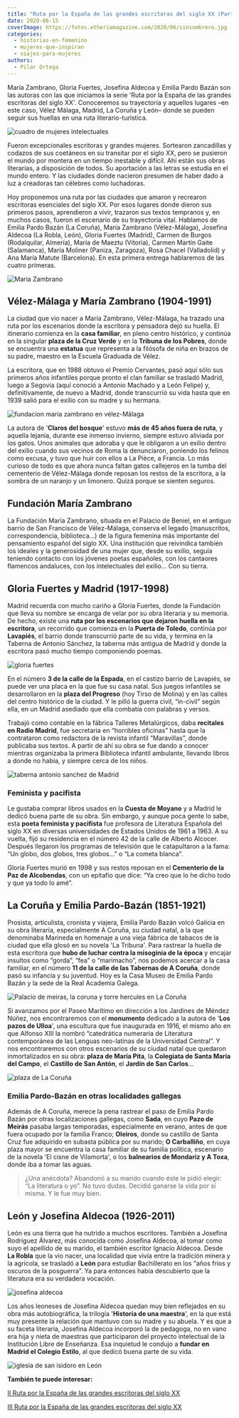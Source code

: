 ```yaml
---
title: "Ruta por la España de las grandes escritoras del siglo XX (Parte I)"
date: 2020-06-15
coverImage: https://fotos.etheriamagazine.com/2020/06/sinsombrero.jpg
categories: 
  - historias-en-femenino
  - mujeres-que-inspiran
  - viajes-para-mujeres
authors: 
  - Pilar Ortega
---
```


María Zambrano, Gloria Fuertes, Josefina Aldecoa y Emilia Pardo Bazán son las autoras 
con las que iniciamos la serie 'Ruta por la España de las grandes escritoras del siglo 
XX'. Conoceremos su trayectoria y aquellos lugares –en este caso, Vélez Málaga, Madrid, 
La Coruña y León– donde se pueden seguir sus huellas en una ruta literario-turística. 

![cuadro de mujeres intelectuales](https://fotos.etheriamagazine.com/2020/06/sinsombrero-artistica-azul.jpg "Imagen reinterpretada de 'Las sinsombrero', grupo del que formaban parte Rosa Chacel y Mª Zambrano.")

Fueron excepcionales escritoras y grandes mujeres. Sortearon zancadillas y codazos de 
sus coetáneos en su transitar por el siglo XX, pero se pusieron el mundo por montera en 
un tiempo inestable y difícil. Ahí están sus obras literarias, a disposición de todos. 
Su aportación a las letras se estudia en el mundo entero. Y las ciudades donde nacieron 
presumen de haber dado a luz a creadoras tan célebres como luchadoras. 

Hoy proponemos una ruta por las ciudades que amaron y recrearon escritoras esenciales 
del siglo XX. Por esos lugares donde dieron sus primeros pasos, aprendieron a vivir, 
trazaron sus textos tempranos y, en muchos casos, fueron el escenario de su trayectoria 
vital. Hablamos de Emilia Pardo Bazán (La Coruña), María Zambrano (Vélez-Málaga), 
Josefina Aldecoa (La Robla, León), Gloria Fuertes (Madrid), Carmen de Burgos 
(Rodalquilar, Almería), María de Maeztu (Vitoria), Carmen Martín Gaite (Salamanca), 
María Moliner (Paniza, Zaragoza), Rosa Chacel (Valladolid) y Ana María Matute 
(Barcelona). En esta primera entrega hablaremos de las cuatro primeras. 

![Maria Zambrano](https://fotos.etheriamagazine.com/2020/06/maria-zambrano-claros-de-bosque.jpg "María Zambrano y libro 'Claros de bosque'.")

## Vélez-Málaga y María Zambrano (1904-1991)

La ciudad que vio nacer a María Zambrano, Vélez-Málaga, ha trazado una ruta por los 
escenarios donde la escritora y pensadora dejó su huella. El itinerario comienza en la 
**casa familiar**, en pleno centro histórico, y continúa en la singular **plaza de la 
Cruz Verde** y en la **Tribuna de los Pobres**, donde se encuentra una **estatua** que 
representa a la filósofa de niña en brazos de su padre, maestro en la Escuela Graduada 
de Vélez. 

La escritora, que en 1988 obtuvo el Premio Cervantes, pasó aquí sólo sus primeros años 
infantiles porque pronto el clan familiar se trasladó Madrid, luego a Segovia (aquí 
conoció a Antonio Machado y a León Felipe) y, definitivamente, de nuevo a Madrid, donde 
transcurrió su vida hasta que en 1939 salió para el exilio con su madre y su hermana. 

![fundacion maria zambrano en vélez-Málaga](https://fotos.etheriamagazine.com/2020/06/Palacio-de-Beniel-sede-maria-zambrano.jpg "Palacio del Marqués de Beniel, sede de la Fundación María Zambrano.")

La autora de '**Claros del bosque**' estuvo **más de 45 años fuera de ruta**, y aquella 
lejanía, durante ese inmenso invierno, siempre estuvo aliviada por los gatos. Unos 
animales que adoraba y que le obligaron a un exilio dentro del exilio cuando sus vecinos 
de Roma la denunciaron, poniendo los felinos como excusa, y tuvo que huir con ellos a La 
Pièce, a Francia. Lo más curioso de todo es que ahora nunca faltan gatos callejeros en 
la tumba del cementerio de Vélez-Málaga donde reposan los restos de la escritora, a la 
sombra de un naranjo y un limonero. Quizá porque se sienten seguros. 

## Fundación María Zambrano

La Fundación María Zambrano, situada en el Palacio de Beniel, en el antiguo barrio de 
San Francisco de Vélez-Málaga, conserva el legado (manuscritos, correspondencia, 
biblioteca…) de la figura femenina más importante del pensamiento español del siglo XX. 
Una institución que reivindica también los ideales y la generosidad de una mujer que, 
desde su exilio, seguía teniendo contacto con los jóvenes poetas españoles, con los 
cantaores flamencos andaluces, con los intelectuales del exilio… Con su tierra. 

## Gloria Fuertes y Madrid (1917-1998)

Madrid recuerda con mucho cariño a Gloria Fuertes, donde la Fundación que lleva su 
nombre se encarga de velar por su obra literaria y su memoria. De hecho, existe una 
**ruta por los escenarios que dejaron huella en la escritora**, un recorrido que 
comienza en la **Puerta de Toledo**, continúa por **Lavapiés**, el barrio donde 
transcurrió parte de su vida, y termina en la Taberna de Antonio Sánchez, la taberna más 
antigua de Madrid y donde la escritora pasó mucho tiempo componiendo poemas. 

![gloria fuertes](https://fotos.etheriamagazine.com/2020/06/gloria-fuertes-escritora-siglo-xx.jpg "Retrato de Gloria Fuertes. © Archivo Ayto. Madrid")

En el número **3 de la calle de la Espada**, en el castizo barrio de Lavapiés, se puede 
ver una placa en la que fue su casa natal. Sus juegos infantiles se desarrollaron en la 
**plaza del Progreso** (hoy Tirso de Molina) y en las calles del centro histórico de la 
ciudad. Y le pilló la guerra civil, “in-civil” según ella, en un Madrid asediado que 
ella combatía con palabras y versos. 

Trabajó como contable en la fábrica Talleres Metalúrgicos, daba **recitales en Radio 
Madrid**, fue secretaria en “horribles oficinas” hasta que la contrataron como redactora 
de la revista infantil “Maravillas”, donde publicaba sus textos. A partir de ahí su obra 
se fue dando a conocer mientras organizaba la primera Biblioteca infantil ambulante, 
llevando libros a donde no había, y siempre cerca de los niños. 

![taberna antonio sanchez de Madrid](https://fotos.etheriamagazine.com/2020/06/taberna-antonio-sanchez-madrid.jpg "Taberna Antonio Sánchez. Foto de El Tenedor")

### Feminista y pacifista

Le gustaba comprar libros usados en la **Cuesta de Moyano** y a Madrid le dedicó buena 
parte de su obra. Sin embargo, y aunque poca gente lo sabe, esta **poeta feminista y 
pacifista** fue profesora de Literatura Española del siglo XX en diversas universidades 
de Estados Unidos de 1961 a 1963. A su vuelta, fijó su residencia en el número 42 de la 
calle de Alberto Alcocer. Después llegaron los programas de televisión que le 
catapultaron a la fama: “Un globo, dos globos, tres globos…” o “La cometa blanca”. 

Gloria Fuertes murió en 1998 y sus restos reposan en el **Cementerio de la Paz de 
Alcobendas**, con un epitafio que dice: “Ya creo que lo he dicho todo y que ya todo lo 
amé”. 

## La Coruña y Emilia Pardo-Bazán (1851-1921)

Prosista, articulista, cronista y viajera, Emilia Pardo Bazán volcó Galicia en su obra 
literaria, especialmente A Coruña, su ciudad natal, a la que denominaba Marineda en 
homenaje a una vieja fábrica de tabacos de la ciudad que ella glosó en su novela 'La 
Tribuna'. Para rastrear la huella de esta escritora que **hubo de luchar contra la 
misoginia de la época** y encajar insultos como “gorda”, “fea” o “marimacho”, nos 
podemos acercar a la casa familiar, en el número **11 de la calle de las Tabernas de A 
Coruña**, donde pasó su infancia y su juventud. Hoy es la Casa Museo de Emilia Pardo 
Bazán y la sede de la Real Academia Galega. 

![Palacio de meiras, la coruna y torre hercules en La Coruña](https://fotos.etheriamagazine.com/2020/06/pardo-bazan-porta-de-Meiras.jpg "(Izq.) Emilia Pardo-Bazán en la puerta de las Torres de Meiras. © Fundación EPB (Dcha.) Torre de Hércules en La Coruña.")

Si avanzamos por el Paseo Marítimo en dirección a los Jardines de Méndez Núñez, nos 
encontraremos con el **monumento** dedicado a la autora de '**Los pazos de Ulloa**', una 
escultura que fue inaugurada en 1916, el mismo año en que Alfonso XIII la nombró 
“catedrática numeraria de Literatura contemporánea de las Lenguas neo-latinas de la 
Universidad Central”. Y nos encontraremos con otros escenarios de su ciudad natal que 
quedaron inmortalizados en su obra: **plaza de María Pita**, la **Colegiata de Santa 
María del Campo**, el **Castillo de San Antón**, el **Jardín de San Carlos**… 

![plaza de La Coruña](https://fotos.etheriamagazine.com/2020/06/coruna-plaza-maria-pita.jpg "Palacio del Ayuntamiento en la plaza de María Pita.")

### Emilia Pardo-Bazán en otras localidades gallegas

Además de A Coruña, merece la pena rastrear el paso de Emilia Pardo Bazán por otras 
localizaciones gallegas, como **Sada**, en cuyo **Pazo de Meirás** pasaba largas 
temporadas, especialmente en verano, antes de que fuera ocupado por la familia Franco; 
**Oleiros**, donde su castillo de Santa Cruz fue adquirido en subasta pública por su 
marido; **O Carballiño**, en cuya plaza mayor se encuentra la casa familiar de su 
familia política, escenario de la novela 'El cisne de Vilamorta', o los **balnearios de 
Mondariz y A Toxa**, donde iba a tomar las aguas. 

> ¿Una anécdota? Abandonó a su marido cuando éste le pidió elegir: “La literatura o yo”. 
> No tuvo dudas. Decidió ganarse la vida por sí misma. Y le fue muy bien. 

## León y Josefina Aldecoa (1926-2011)

León es una tierra que ha nutrido a muchos escritores. También a Josefina Rodríguez 
Álvarez, más conocida como Josefina Aldecoa, al tomar como suyo el apellido de su 
marido, el también escritor Ignacio Aldecoa. Desde **La Robla** que la vio nacer, una 
localidad que vivía entre la tradición minera y la agrícola, se trasladó a **León** para 
estudiar Bachillerato en los “años fríos y oscuros de la posguerra”. Ya para entonces 
había descubierto que la literatura era su verdadera vocación. 

![josefina aldecoa](https://fotos.etheriamagazine.com/2020/06/josefina-aldecoa-leon.jpg "Josefina Aldecoa (León) y dos de sus obras. © Retrato Efe")

Los años leoneses de Josefina Aldecoa quedan muy bien reflejados en su obra más 
autobiográfica, la trilogía '**Historia de una maestra**', en la que está muy presente 
la relación que mantuvo con su madre y su abuela. Y es que a su faceta literaria, 
Josefina Aldecoa incorporó la de pedagoga, no en vano era hija y nieta de maestras que 
participaron del proyecto intelectual de la Institución Libre de Enseñanza. Esa 
inquietud le condujo a **fundar en Madrid el Colegio Estilo**, al que dedicó buena parte 
de su vida. 

![iglesia de san isidoro en León](https://fotos.etheriamagazine.com/2020/06/leon-iglesia-san-isidoro.jpg "Interior de la Iglesia de San Isidoro, en León, una de las joyas poco conocidas de la ciudad.")

**También te puede interesar:** 

[II Ruta por la España de las grandes escritoras del siglo 
XX](https://etheriamagazine.com/2020/06/26/ruta-escritoras-espanolas-carmen-burgos-rosa-chacel-maria-maeztu/) 

[III Ruta por la España de las grandes escritoras del siglo 
XX](https://etheriamagazine.com/2020/09/14/escritoras-siglo-xx-maria-moliner-ana-maria-matute-carmen-martin-gaite/)
